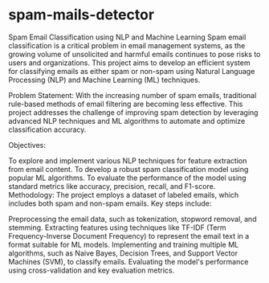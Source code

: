 # spam-mails-detector
Spam Email Classification using NLP and Machine Learning Spam email classification is a critical problem in email management systems, as the growing volume of unsolicited and harmful emails continues to pose risks to users and organizations. This project aims to develop an efficient system for classifying emails as either spam or non-spam using Natural Language Processing (NLP) and Machine Learning (ML) techniques.

Problem Statement: With the increasing number of spam emails, traditional rule-based methods of email filtering are becoming less effective. This project addresses the challenge of improving spam detection by leveraging advanced NLP techniques and ML algorithms to automate and optimize classification accuracy.

Objectives:

To explore and implement various NLP techniques for feature extraction from email content. To develop a robust spam classification model using popular ML algorithms. To evaluate the performance of the model using standard metrics like accuracy, precision, recall, and F1-score. Methodology: The project employs a dataset of labeled emails, which includes both spam and non-spam emails. Key steps include:

Preprocessing the email data, such as tokenization, stopword removal, and stemming. Extracting features using techniques like TF-IDF (Term Frequency-Inverse Document Frequency) to represent the email text in a format suitable for ML models. Implementing and training multiple ML algorithms, such as Naive Bayes, Decision Trees, and Support Vector Machines (SVM), to classify emails. Evaluating the model's performance using cross-validation and key evaluation metrics.
